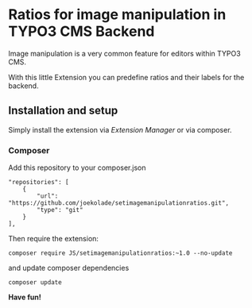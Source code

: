 # Ratios for image manipulation in TYPO3 CMS Backend

Image manipulation is a very common feature for editors within TYPO3 CMS.

With this little Extension you can predefine ratios and their labels for the backend.

## Installation and setup

Simply install the extension via *Extension Manager* or via composer.

### Composer

Add this repository to your composer.json
```
"repositories": [
    {
        "url": "https://github.com/joekolade/setimagemanipulationratios.git",
        "type": "git"
    }
],
```

Then require the extension:

```
composer require JS/setimagemanipulationratios:~1.0 --no-update
```

and update composer dependencies

```
composer update
```

**Have fun!**
